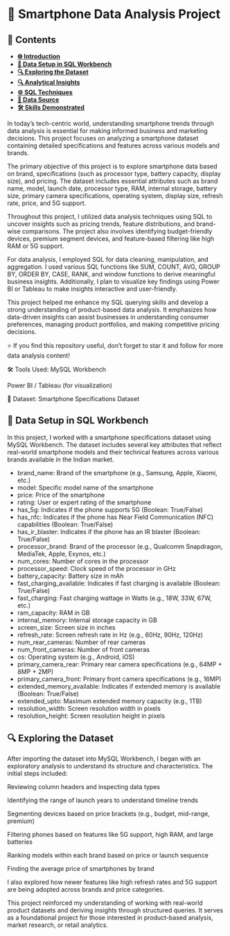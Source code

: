 # 📱 Smartphone Data Analysis Project

## 📑 Contents

- [**🌐 Introduction**](#-introduction)
- [**💾 Data Setup in SQL Workbench**](#-data-setup-in-sql-workbench)
- [**🔍 Exploring the Dataset**](#-exploring-the-dataset)
- [**🔍 Analytical Insights**](#-analytical-insights)
- [**⚙️ SQL Techniques**](#️-sql-techniques)
- [**📂 Data Source**](#-data-source)
- [**🛠️ Skills Demonstrated**](#️-skills-demonstrated)

  
In today’s tech-centric world, understanding smartphone trends through data analysis is essential for making informed business and marketing decisions. This project focuses on analyzing a smartphone dataset containing detailed specifications and features across various models and brands.

The primary objective of this project is to explore smartphone data based on brand, specifications (such as processor type, battery capacity, display size), and pricing. The dataset includes essential attributes such as brand name, model, launch date, processor type, RAM, internal storage, battery size, primary camera specifications, operating system, display size, refresh rate, price, and 5G support.

Throughout this project, I utilized data analysis techniques using SQL to uncover insights such as pricing trends, feature distributions, and brand-wise comparisons. The project also involves identifying budget-friendly devices, premium segment devices, and feature-based filtering like high RAM or 5G support.

For data analysis, I employed SQL for data cleaning, manipulation, and aggregation. I used various SQL functions like SUM, COUNT, AVG, GROUP BY, ORDER BY, CASE, RANK, and window functions to derive meaningful business insights. Additionally, I plan to visualize key findings using Power BI or Tableau to make insights interactive and user-friendly.

This project helped me enhance my SQL querying skills and develop a strong understanding of product-based data analysis. It emphasizes how data-driven insights can assist businesses in understanding consumer preferences, managing product portfolios, and making competitive pricing decisions.

⭐ If you find this repository useful, don’t forget to star it and follow for more data analysis content!

🛠️ Tools Used:
MySQL Workbench

Power BI / Tableau (for visualization)

📂 Dataset: Smartphone Specifications Dataset

## 💾 Data Setup in SQL Workbench

In this project, I worked with a smartphone specifications dataset using MySQL Workbench. The dataset includes several key attributes that reflect real-world smartphone models and their technical features across various brands available in the Indian market.

- brand_name: Brand of the smartphone (e.g., Samsung, Apple, Xiaomi, etc.)
- model: Specific model name of the smartphone
- price: Price of the smartphone
- rating: User or expert rating of the smartphone
- has_5g: Indicates if the phone supports 5G (Boolean: True/False)
- has_nfc: Indicates if the phone has Near Field Communication (NFC) capabilities (Boolean: True/False)
- has_ir_blaster: Indicates if the phone has an IR blaster (Boolean: True/False)
- processor_brand: Brand of the processor (e.g., Qualcomm Snapdragon, MediaTek, Apple, Exynos, etc.)
- num_cores: Number of cores in the processor
- processor_speed: Clock speed of the processor in GHz
- battery_capacity: Battery size in mAh
- fast_charging_available: Indicates if fast charging is available (Boolean: True/False)
- fast_charging: Fast charging wattage in Watts (e.g., 18W, 33W, 67W, etc.)
- ram_capacity: RAM in GB
- internal_memory: Internal storage capacity in GB
- screen_size: Screen size in inches
- refresh_rate: Screen refresh rate in Hz (e.g., 60Hz, 90Hz, 120Hz)
- num_rear_cameras: Number of rear cameras
- num_front_cameras: Number of front cameras
- os: Operating system (e.g., Android, iOS)
- primary_camera_rear: Primary rear camera specifications (e.g., 64MP + 8MP + 2MP)
- primary_camera_front: Primary front camera specifications (e.g., 16MP)
- extended_memory_available: Indicates if extended memory is available (Boolean: True/False)
- extended_upto: Maximum extended memory capacity (e.g., 1TB)
- resolution_width: Screen resolution width in pixels
- resolution_height: Screen resolution height in pixels

## 🔍 Exploring the Dataset

After importing the dataset into MySQL Workbench, I began with an exploratory analysis to understand its structure and characteristics. The initial steps included:

Reviewing column headers and inspecting data types

Identifying the range of launch years to understand timeline trends

Segmenting devices based on price brackets (e.g., budget, mid-range, premium)

Filtering phones based on features like 5G support, high RAM, and large batteries

Ranking models within each brand based on price or launch sequence

Finding the average price of smartphones by brand

I also explored how newer features like high refresh rates and 5G support are being adopted across brands and price categories.

This project reinforced my understanding of working with real-world product datasets and deriving insights through structured queries. It serves as a foundational project for those interested in product-based analysis, market research, or retail analytics.




